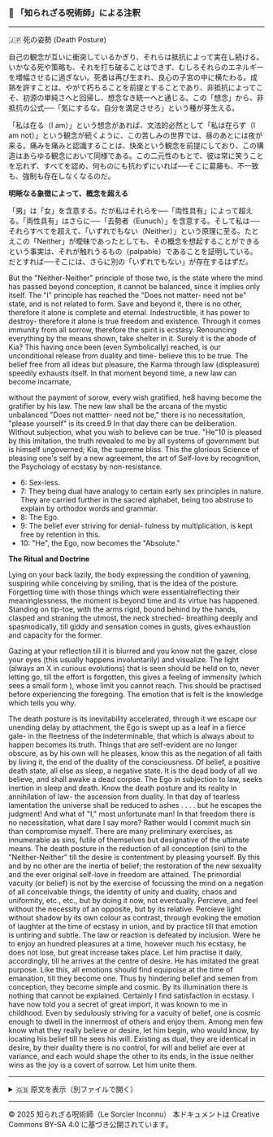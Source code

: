 ### 🐌 「知られざる呪術師」による注釈

>

---

🇯🇵 死の姿勢 (Death Posture)

自己の観念が互いに衝突しているかぎり、それらは抵抗によって実在し続ける。いかなる死や策略も、それを打ち破ることはできず、むしろそれらのエネルギーを増幅させるに過ぎない。死者は再び生まれ、良心の子宮の中に横たわる。成熟を許すことは、やがて朽ちることを前提とすることであり、非抵抗によってこそ、初源の単純さへと回帰し、想念なき統一へと通じる。この「想念」から、非抵抗の公式──「気にするな。自分を満足させろ」という種が芽生える。

「私は在る（I am）」という想念があれば、文法的必然として「私は在らず（I am not）」という観念が続くように、この苦しみの世界では、昼のあとには夜が来る。痛みを痛みと認識することは、快楽という観念を前提にしており、この構造はあらゆる観念において同様である。この二元性のもとで、彼は常に笑うことを忘れず、すべてを認め、何ものにも抗わずにいれば──そこに葛藤も、不一致も、強制も存在しなくなるのだ。

**明晰なる象徴によって、概念を超える**

「男」は「女」を含意する。だが私はそれらを──「両性具有」によって超える。「両性具有」はさらに──「去勢者（Eunuch）」を含意する。そして私は──それらすべてを超えて、「いずれでもない（Neither）」という原理に至る。たとえこの「Neither」が曖昧であったとしても、その概念を想起することができるという事実は、それが触れうるもの（palpable）であることを証明している。だとすれば──そこには、さらに別の「いずれでもない」が存在するはずだ。

But the "Neither-Neither" principle of those two, is the state where the mind has passed beyond
conception, it cannot be balanced, since it implies only itself. The "I" principle has reached the "Does
not matter- need not be" state, and is not related to form. Save and beyond it, there is no other,
therefore it alone is complete and eternal. Indestructible, it has power to destroy- therefore it alone is
true freedom and existence. Through it comes immunity from all sorrow, therefore the spirit is
ecstasy. Renouncing everything by the means shown, take shelter in it. Surely it is the abode of Kia?
This having once been (even Symbolically) reached, is our unconditional release from duality and
time- believe this to be true. The belief free from all ideas but pleasure, the Karma through law
(displeasure) speedily exhausts itself. In that moment beyond time, a new law can become incarnate,

without the payment of sorow, every wish gratified, he8 having become the gratifier by his law. The
new law shall be the arcana of the mystic unbalanced "Does not mattter- need not be," there is no
necessitation, "please yourself" is its creed.9
In that day there can be deliberation. Without subjection, what you wish to believe can be true.
"He"10 is pleased by this imitation, the truth revealed to me by all systems of government but is
himself ungoverned; Kia, the supreme bliss. This the glorious Science of pleasing one's self by a new
agreement, the art of Self-love by recognition, the Psychology of ecstasy by non-resistance.

- 6: Sex-less.
- 7: They being dual have analogy to certain early sex principles in nature. They are carried further in the sacred alphabet, being too abstruse to explain by orthodox words and grammar.
- 8: The Ego.
- 9: The belief ever striving for denial- fulness by multiplication, is kept free by retention in this.
- 10: "He", the Ego, now becomes the "Absolute."

**The Ritual and Doctrine**

Lying on your back lazily, the body expressing the condition of yawning, suspiring while conceiving
by smiling, that is the idea of the posture. Forgetting time with those things which were essentialreflecting
their meaninglessness, the moment is beyond time and its virtue has happened.
Standing on tip-toe, with the arms rigid, bound behind by the hands, clasped and straning the utmost,
the neck streched- breathing deeply and spasmodically, till giddy and sensation comes in gusts, gives
exhaustion and capacity for the former.

Gazing at your reflection till it is blurred and you know not the gazer, close your eyes (this usually
happens involuntarily) and visualize. The light (always an X in curious evolutions) that is seen
should be held on to, never letting go, till the effort is forgotten, this gives a feeling of immensity
(which sees a small form ), whose limit you cannot reach. This should be practised before
experiencing the foregoing. The emotion that is felt is the knowledge which tells you why.


The death posture is its inevitability accelerated, through it we escape our unending delay by
attachment, the Ego is swept up as a leaf in a fierce gale- in the fleetness of the indeterminable, that
which is always about to happen becomes its truth. Things that are self-evident are no longer
obscure, as by his own will he pleases, know this as the negation of all faith by living it, the end of
the duality of the consciousness. Of belief, a positive death state, all else as sleep, a negative state. It
is the dead body of all we believe, and shall awake a dead corpse. The Ego in subjection to law,
seeks inertion in sleep and death. Know the death posture and its reality in annihilation of law- the
ascension from duality. In that day of tearless lamentation the universe shall be reduced to ashes . . . .
but he escapes the judgment! And what of "I," most unfortunate man! In that freedom there is no
necessitation, what dare I say more? Rather would I commit much sin than compromise myself. There
are many preliminary exercises, as innumerable as sins, futile of themselves but designative of the
ultimate means. The death posture in the reduction of all conception (sin) to the "Neither-Neither"
till the desire is contentment by pleasing yourself. By this and by no other are the inertia of belief;
the restoration of the new sexuality and the ever original self-love in freedom are attained. The
primordial vacuity (or belief) is not by the exercise of focussing the mind on a negation of all
conceivable things, the identity of unity and duality, chaos and uniformity, etc., etc., but by doing it
now, not eventually. Percieve, and feel without the necessity of an opposite, but by its relative.
Percieve light without shadow by its own colour as contrast, through evoking the emotion of laughter
at the time of ecstasy in union, and by practice till that emotion is untiring and subtle. The law or
reaction is defeated by inclusion. Were he to enjoy an hundred pleasures at a time, however much his
ecstasy, he does not lose, but great increase takes place. Let him practise it daily, accordingly, till he
arrives at the centre of desire. He has imitated the great purpose. Like this, all emotions should find
equipoise at the time of emanation, till they become one. Thus by hindering belief and semen from
conception, they become simple and cosmic. By its illumination there is nothing that cannot be
explained. Certainly I find satisfaction in ecstasy. I have now told you a secret of great import, it was
known to me in childhood. Even by sedulously striving for a vacuity of belief, one is cosmic enough
to dwell in the innermost of others and enjoy them. Among men few know what they really believe
or desire, let him begin, who would know, by locating his belief till he sees his will. Existing as dual,
they are identical in desire, by their duality there is no control, for will and belief are ever at
variance, and each would shape the other to its ends, in the issue neither wins as the joy is a covert of
sorrow. Let him unite them.

---

<details>
<summary>🇬🇧 原文を表示（別ファイルで開く）</summary>

🔗 [原文を読む 05_death_postur_en.md](05_death_postur_en.md)

</details>

---

© 2025 知られざる呪術師（Le Sorcier Inconnu）
本ドキュメントは Creative Commons BY-SA 4.0 に基づき公開されています。

